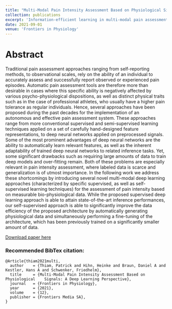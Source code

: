 ```yaml
---
title: "Multi-Modal Pain Intensity Assessment Based on Physiological Signals: A Deep Learning Perspective"
collection: publications
excerpt: 'Information-efficient learning in multi-modal pain assessment.'
date: 2021-09-01
venue: 'Frontiers in Physiology'
---
```

# Abstract
Traditional pain assessment approaches ranging from self-reporting methods, to observational scales, rely on the ability of an individual to accurately assess and successfully report observed or experienced pain episodes. Automatic pain assessment tools are therefore more than desirable in cases where this specific ability is negatively affected by various psycho-physiological dispositions, as well as distinct physical traits such as in the case of professional athletes, who usually have a higher pain tolerance as regular individuals. Hence, several approaches have been proposed during the past decades for the implementation of an autonomous and effective pain assessment system. These approaches range from more conventional supervised and semi-supervised learning techniques applied on a set of carefully hand-designed feature representations, to deep neural networks applied on preprocessed signals. Some of the most prominent advantages of deep neural networks are the ability to automatically learn relevant features, as well as the inherent adaptability of trained deep neural networks to related inference tasks. Yet, some significant drawbacks such as requiring large amounts of data to train deep models and over-fitting remain. Both of these problems are especially relevant in pain intensity assessment, where labeled data is scarce and generalization is of utmost importance. In the following work we address these shortcomings by introducing several novel multi-modal deep learning approaches (characterized by specific supervised, as well as self-supervised learning techniques) for the assessment of pain intensity based on measurable bio-physiological data. While the proposed supervised deep learning approach is able to attain state-of-the-art inference performances, our self-supervised approach is able to significantly improve the data efficiency of the proposed architecture by automatically generating physiological data and simultaneously performing a fine-tuning of the architecture, which has been previously trained on a significantly smaller amount of data.

[Download paper here](https://www.frontiersin.org/articles/10.3389/fphys.2021.720464/pdf)

### Recommended BibTex citation: 
    @Article{thiam2021multi,
      author    = {Thiam, Patrick and Hihn, Heinke and Braun, Daniel A and Kestler, Hans A and Schwenker, Friedhelm},
      title     = {Multi-Modal Pain Intensity Assessment Based on Physiological    Signals: A Deep Learning Perspective},
      journal   = {Frontiers in Physiology},
      year      = {2021},
      volume    = {12},
      publisher = {Frontiers Media SA},
    }